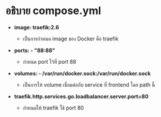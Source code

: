 # อธิบาย compose.yml

- **image: traefik:2.6**

    - เป็นการกำหนด image ของ Docker คือ traefik

- **ports: - "88:88"**
 
    - กำหนด port ไว้ที่ port 88

- **volumes: - /var/run/docker.sock:/var/run/docker.sock**

    - เป็นการให้ volume เชื่อมต่อกับ service ที่ frontend โดย path นี้

- **traefik.http.services.go.loadbalancer.server.port=80**

    - กำหนดให้ traefik ใช้ port 80
